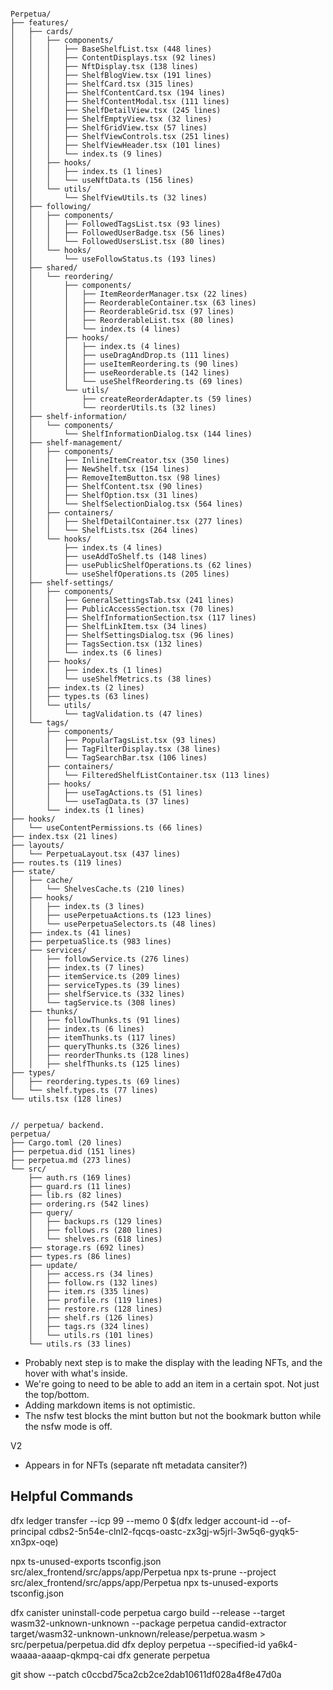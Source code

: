```

Perpetua/
├── features/
│   ├── cards/
│   │   ├── components/
│   │   │   ├── BaseShelfList.tsx (448 lines)
│   │   │   ├── ContentDisplays.tsx (92 lines)
│   │   │   ├── NftDisplay.tsx (138 lines)
│   │   │   ├── ShelfBlogView.tsx (191 lines)
│   │   │   ├── ShelfCard.tsx (315 lines)
│   │   │   ├── ShelfContentCard.tsx (194 lines)
│   │   │   ├── ShelfContentModal.tsx (111 lines)
│   │   │   ├── ShelfDetailView.tsx (245 lines)
│   │   │   ├── ShelfEmptyView.tsx (32 lines)
│   │   │   ├── ShelfGridView.tsx (57 lines)
│   │   │   ├── ShelfViewControls.tsx (251 lines)
│   │   │   ├── ShelfViewHeader.tsx (101 lines)
│   │   │   └── index.ts (9 lines)
│   │   ├── hooks/
│   │   │   ├── index.ts (1 lines)
│   │   │   └── useNftData.ts (156 lines)
│   │   └── utils/
│   │       └── ShelfViewUtils.ts (32 lines)
│   ├── following/
│   │   ├── components/
│   │   │   ├── FollowedTagsList.tsx (93 lines)
│   │   │   ├── FollowedUserBadge.tsx (56 lines)
│   │   │   └── FollowedUsersList.tsx (80 lines)
│   │   └── hooks/
│   │       └── useFollowStatus.ts (193 lines)
│   ├── shared/
│   │   └── reordering/
│   │       ├── components/
│   │       │   ├── ItemReorderManager.tsx (22 lines)
│   │       │   ├── ReorderableContainer.tsx (63 lines)
│   │       │   ├── ReorderableGrid.tsx (97 lines)
│   │       │   ├── ReorderableList.tsx (80 lines)
│   │       │   └── index.ts (4 lines)
│   │       ├── hooks/
│   │       │   ├── index.ts (4 lines)
│   │       │   ├── useDragAndDrop.ts (111 lines)
│   │       │   ├── useItemReordering.ts (90 lines)
│   │       │   ├── useReorderable.ts (142 lines)
│   │       │   └── useShelfReordering.ts (69 lines)
│   │       └── utils/
│   │           ├── createReorderAdapter.ts (59 lines)
│   │           └── reorderUtils.ts (32 lines)
│   ├── shelf-information/
│   │   └── components/
│   │       └── ShelfInformationDialog.tsx (144 lines)
│   ├── shelf-management/
│   │   ├── components/
│   │   │   ├── InlineItemCreator.tsx (350 lines)
│   │   │   ├── NewShelf.tsx (154 lines)
│   │   │   ├── RemoveItemButton.tsx (98 lines)
│   │   │   ├── ShelfContent.tsx (90 lines)
│   │   │   ├── ShelfOption.tsx (31 lines)
│   │   │   └── ShelfSelectionDialog.tsx (564 lines)
│   │   ├── containers/
│   │   │   ├── ShelfDetailContainer.tsx (277 lines)
│   │   │   └── ShelfLists.tsx (264 lines)
│   │   └── hooks/
│   │       ├── index.ts (4 lines)
│   │       ├── useAddToShelf.ts (148 lines)
│   │       ├── usePublicShelfOperations.ts (62 lines)
│   │       └── useShelfOperations.ts (205 lines)
│   ├── shelf-settings/
│   │   ├── components/
│   │   │   ├── GeneralSettingsTab.tsx (241 lines)
│   │   │   ├── PublicAccessSection.tsx (70 lines)
│   │   │   ├── ShelfInformationSection.tsx (117 lines)
│   │   │   ├── ShelfLinkItem.tsx (34 lines)
│   │   │   ├── ShelfSettingsDialog.tsx (96 lines)
│   │   │   ├── TagsSection.tsx (132 lines)
│   │   │   └── index.ts (6 lines)
│   │   ├── hooks/
│   │   │   ├── index.ts (1 lines)
│   │   │   └── useShelfMetrics.ts (38 lines)
│   │   ├── index.ts (2 lines)
│   │   ├── types.ts (63 lines)
│   │   └── utils/
│   │       └── tagValidation.ts (47 lines)
│   └── tags/
│       ├── components/
│       │   ├── PopularTagsList.tsx (93 lines)
│       │   ├── TagFilterDisplay.tsx (38 lines)
│       │   └── TagSearchBar.tsx (106 lines)
│       ├── containers/
│       │   └── FilteredShelfListContainer.tsx (113 lines)
│       ├── hooks/
│       │   ├── useTagActions.ts (51 lines)
│       │   └── useTagData.ts (37 lines)
│       └── index.ts (1 lines)
├── hooks/
│   └── useContentPermissions.ts (66 lines)
├── index.tsx (21 lines)
├── layouts/
│   └── PerpetuaLayout.tsx (437 lines)
├── routes.ts (119 lines)
├── state/
│   ├── cache/
│   │   └── ShelvesCache.ts (210 lines)
│   ├── hooks/
│   │   ├── index.ts (3 lines)
│   │   ├── usePerpetuaActions.ts (123 lines)
│   │   └── usePerpetuaSelectors.ts (48 lines)
│   ├── index.ts (41 lines)
│   ├── perpetuaSlice.ts (983 lines)
│   ├── services/
│   │   ├── followService.ts (276 lines)
│   │   ├── index.ts (7 lines)
│   │   ├── itemService.ts (209 lines)
│   │   ├── serviceTypes.ts (39 lines)
│   │   ├── shelfService.ts (332 lines)
│   │   └── tagService.ts (308 lines)
│   ├── thunks/
│   │   ├── followThunks.ts (91 lines)
│   │   ├── index.ts (6 lines)
│   │   ├── itemThunks.ts (117 lines)
│   │   ├── queryThunks.ts (326 lines)
│   │   ├── reorderThunks.ts (128 lines)
│   │   ├── shelfThunks.ts (125 lines)
├── types/
│   ├── reordering.types.ts (69 lines)
│   └── shelf.types.ts (77 lines)
└── utils.tsx (128 lines)


// perpetua/ backend.
perpetua/
├── Cargo.toml (20 lines)
├── perpetua.did (151 lines)
├── perpetua.md (273 lines)
└── src/
    ├── auth.rs (169 lines)
    ├── guard.rs (11 lines)
    ├── lib.rs (82 lines)
    ├── ordering.rs (542 lines)
    ├── query/
    │   ├── backups.rs (129 lines)
    │   ├── follows.rs (280 lines)
    │   └── shelves.rs (618 lines)
    ├── storage.rs (692 lines)
    ├── types.rs (86 lines)
    ├── update/
    │   ├── access.rs (34 lines)
    │   ├── follow.rs (132 lines)
    │   ├── item.rs (335 lines)
    │   ├── profile.rs (119 lines)
    │   ├── restore.rs (128 lines)
    │   ├── shelf.rs (126 lines)
    │   ├── tags.rs (324 lines)
    │   └── utils.rs (101 lines)
    └── utils.rs (33 lines)
```





- Probably next step is to make the display with the leading NFTs, and the hover with what's inside.
- We're going to need to be able to add an item in a certain spot. Not just the top/bottom.
- Adding markdown items is not optimistic.
- The nsfw test blocks the mint button but not the bookmark button while the nsfw mode is off.



V2
- Appears in for NFTs (separate nft metadata cansiter?)



















## Helpful Commands

dfx ledger transfer --icp 99 --memo 0 $(dfx ledger account-id --of-principal cdbs2-5n54e-clnl2-fqcqs-oastc-zx3gj-w5jrl-3w5q6-gyqk5-xn3px-oqe)


npx ts-unused-exports tsconfig.json src/alex_frontend/src/apps/app/Perpetua
npx ts-prune --project src/alex_frontend/src/apps/app/Perpetua
npx ts-unused-exports tsconfig.json


dfx canister uninstall-code perpetua
cargo build --release --target wasm32-unknown-unknown --package perpetua
candid-extractor target/wasm32-unknown-unknown/release/perpetua.wasm > src/perpetua/perpetua.did
dfx deploy perpetua --specified-id ya6k4-waaaa-aaaap-qkmpq-cai
dfx generate perpetua

git show --patch c0ccbd75ca2cb2ce2dab10611df028a4f8e47d0a